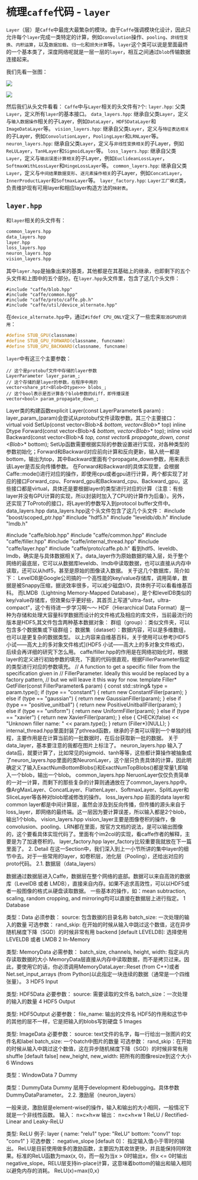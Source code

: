 # 梳理`caffe`代码 - `layer`
 `Layer`（层）是`Caffe`中最庞大最繁杂的模块。由于`Caffe`强调模块化设计，因此只允许每个`layer`完成一类特定的计算，例如`convolution`操作、`pooling`、`非线性变换`、`内积运算`，以及`数据加载`、`归一化`和`损失计算`等。`layer`这个类可以说是里面最终的一个基本类了，深度网络呢就是一层一层的`layer`，相互之间通过`blob`传输数据连接起来。

我们先看一张图：

![](../pictures/layers_1.png)

![](../pictures/layers_2.png)

然后我们从头文件看看：
`Caffe`中与`Layer`相关的头文件有`7`个:
`layer.hpp`: 父类`Layer`，定义所有`layer`的基本接口。
`data_layers.hpp`: 继承自父类`Layer`，定义与`输入数据操作`相关的子Layer，例如`DataLayer`，`HDF5DataLayer`和`ImageDataLayer`等。
`vision_layers.hpp`: 继承自父类`Layer`，定义与`特征表达相关`的子Layer，例如`ConvolutionLayer`，`PoolingLayer`和`LRNLayer`等。
`neuron_layers.hpp`: 继承自父类`Layer`，定义与`非线性变换相关`的子Layer，例如`ReLULayer`，`TanHLayer`和`SigmoidLayer`等。
`loss_layers.hpp`: 继承自父类`Layer`，定义与`输出误差计算相关`的子Layer，例如`EuclideanLossLayer`，`SoftmaxWithLossLayer`和`HingeLossLayer`等。
`common_layers.hpp`: 继承自父类`Layer`，定义与`中间结果数据变形`、`逐元素操作相关`的子Layer，例如`ConcatLayer`，`InnerProductLayer`和`SoftmaxLayer`等。
`layer_factory.hpp`: `Layer工厂模式`类，负责维护现有可用layer和相应layer构造方法的`映射表`。

## `layer.hpp`
和`layer`相关的头文件有：
```cpp
common_layers.hpp
data_layers.hpp
layer.hpp
loss_layers.hpp
neuron_layers.hpp
vision_layers.hpp
```
其中`layer.hpp`是抽象出来的基类，其他都是在其基础上的继承，也即剩下的五个头文件和上图中的五个部分。在`layer.hpp`头文件里，包含了这几个头文件：
```
#include "caffe/blob.hpp"
#include "caffe/common.hpp"
#include "caffe/proto/caffe.pb.h"
#include "caffe/util/device_alternate.hpp"
```

在`device_alternate.hpp`中，通过`#ifdef CPU_ONLY`定义了一些宏来`取消GPU的调用`：
```cpp
#define STUB_GPU(classname)
#define STUB_GPU_FORWARD(classname, funcname)
#define STUB_GPU_BACKWARD(classname, funcname)
```

`layer`中有这三个主要参数：
```
// 这个是protobuf文件中存储的layer参数
LayerParameter layer_param_;         
// 这个存储的是layer的参数，在程序中用的
vector<share_ptr<Blob<Dtype>>> blobs_;        
// 这个bool表示是否计算各个blob参数的diff，即传播误差
vector<bool> param_propagate_down_;        
```
Layer类的构建函数explicit Layer(const LayerParameter& param) : layer_param_(param)会尝试从protobuf文件读取参数。其三个主要接口：
virtual void SetUp(const vector<Blob<Dtype>*>& bottom, vector<Blob<Dtype>*>* top)
inline Dtype Forward(const vector<Blob<Dtype>*>& bottom, vector<Blob<Dtype>*>* top);
inline void Backward(const vector<Blob<Dtype>*>& top, const vector<bool>& propagate_down, const <Blob<Dtype>*>* bottom);
SetUp函数需要根据实际的参数设置进行实现，对各种类型的参数初始化；Forward和Backward对应前向计算和反向更新，输入统一都是bottom，输出为top，其中Backward里面有个propagate_down参数，用来表示该Layer是否反向传播参数。
在Forward和Backward的具体实现里，会根据Caffe::mode()进行对应的操作，即使用cpu或者gpu进行计算，两个都实现了对应的接口Forward_cpu、Forward_gpu和Backward_cpu、Backward_gpu，这些接口都是virtual，具体还是要根据layer的类型进行对应的计算（注意：有些layer并没有GPU计算的实现，所以封装时加入了CPU的计算作为后备）。另外，还实现了ToProto的接口，将Layer的参数写入到protocol buffer文件中。
data_layers.hpp
data_layers.hpp这个头文件包含了这几个头文件：
#include "boost/scoped_ptr.hpp"
#include "hdf5.h"
#include "leveldb/db.h"
#include "lmdb.h"

#include "caffe/blob.hpp"
#include "caffe/common.hpp"
#include "caffe/filler.hpp"
#include "caffe/internal_thread.hpp"
#include "caffe/layer.hpp"
#include "caffe/proto/caffe.pb.h"
看到hdf5、leveldb、lmdb，确实是与具体数据相关了。data_layer作为原始数据的输入层，处于整个网络的最底层，它可以从数据库leveldb、lmdb中读取数据，也可以直接从内存中读取，还可以从hdf5，甚至是原始的图像读入数据。
关于这几个数据库，简介如下：
LevelDB是Google公司搞的一个高性能的key/value存储库，调用简单，数据是被Snappy压缩，据说效率很多，可以减少磁盘I/O，具体例子可以看看维基百科。
而LMDB（Lightning Memory-Mapped Database），是个和levelDB类似的key/value存储库，但效果似乎更好些，其首页上写道“ultra-fast，ultra-compact”，这个有待进一步学习啊～～
HDF（Hierarchical Data Format）是一种为存储和处理大容量科学数据而设计的文件格式及相应的库文件，当前最流行的版本是HDF5,其文件包含两种基本数据对象：
群组（group）：类似文件夹，可以包含多个数据集或下级群组；
数据集（dataset）：数据内容，可以是多维数组，也可以是更复杂的数据类型。
以上内容来自维基百科，关于使用可以参考[HDF5 小试——高大上的多对象文件格式](HDF5 小试——高大上的多对象文件格式)，后续会再详细的研究下怎么用。
caffe/filler.hpp的作用是在网络初始化时，根据layer的定义进行初始参数的填充，下面的代码很直观，根据FillerParameter指定的类型进行对应的参数填充。
// A function to get a specific filler from the specification given in
// FillerParameter. Ideally this would be replaced by a factory pattern,
// but we will leave it this way for now.
template <typename Dtype>
Filler<Dtype>* GetFiller(const FillerParameter& param) {
  const std::string& type = param.type();
  if (type == "constant") {
    return new ConstantFiller<Dtype>(param);
  } else if (type == "gaussian") {
    return new GaussianFiller<Dtype>(param);
  } else if (type == "positive_unitball") {
    return new PositiveUnitballFiller<Dtype>(param);
  } else if (type == "uniform") {
    return new UniformFiller<Dtype>(param);
  } else if (type == "xavier") {
    return new XavierFiller<Dtype>(param);
  } else {
    CHECK(false) << "Unknown filler name: " << param.type();
  }
  return (Filler<Dtype>*)(NULL);
}
internal_thread.hpp里面封装了pthread函数，继承的子类可以得到一个单独的线程，主要作用是在计算当前的一批数据时，在后台获取新一批的数据。
关于data_layer，基本要注意的我都在图片上标注了。
neuron_layers.hpp
输入了data后，就要计算了，比如常见的sigmoid、tanh等等，这些都计算操作被抽象成了neuron_layers.hpp里面的类NeuronLayer，这个层只负责具体的计算，因此明确定义了输入ExactNumBottomBlobs()和ExactNumTopBlobs()都是常量1,即输入一个blob，输出一个blob。
common_layers.hpp
NeruonLayer仅仅负责简单的一对一计算，而剩下的那些复杂的计算则通通放在了common_layers.hpp中。像ArgMaxLayer、ConcatLayer、FlattenLayer、SoftmaxLayer、SplitLayer和SliceLayer等各种对blob增减修改的操作。
loss_layers.hpp
前面的data layer和common layer都是中间计算层，虽然会涉及到反向传播，但传播的源头来自于loss_layer，即网络的最终端。这一层因为要计算误差，所以输入都是2个blob，输出1个blob。
vision_layers.hpp
vision_layer主要是图像卷积的操作，像convolusion、pooling、LRN都在里面，按官方文档的说法，是可以输出图像的，这个要看具体实现代码了。里面有个im2col的实现，看caffe作者的解释，主要是为了加速卷积的。
layer_factory.hpp
layer_factory比较重要我就放在下一篇里面了。
2. Detail
在这一Section中，我们深入到上一小节所讲的集中layer的细节中去。对于一些常用的layer，如卷积层，池化层（Pooling），还给出对应的proto代码。
2.1. 数据层（data_layers）

数据通过数据层进入Caffe，数据层在整个网络的底部。数据可以来自高效的数据库（LevelDB 或者 LMDB），直接来自内存。如果不追求高效性，可以以HDF5或者一般图像的格式从硬盘读取数据。
一些基本的操作，如：mean subtraction, scaling, random cropping, and mirroring均可以直接在数据层上进行指定。
1 Database

类型：Data
必须参数：
source: 包含数据的目录名称
batch_size: 一次处理的输入的数量
可选参数：
rand_skip: 在开始的时候从输入中跳过这个数值，这在异步随机梯度下降（SGD）的时候非常有用
backend [default LEVELDB]: 选择使用 LEVELDB 或者 LMDB
2 In-Memory

类型: MemoryData
必需参数：
batch_size, channels, height, width: 指定从内存读取数据的大小
MemoryData层直接从内存中读取数据，而不是拷贝过来。因此，要使用它的话，你必须调用MemoryDataLayer::Reset (from C++)或者Net.set_input_arrays (from Python)以此指定一块连续的数据（通常是一个四维张量）。
3 HDF5 Input

类型: HDF5Data
必要参数：
source: 需要读取的文件名
batch_size：一次处理的输入的数量
4 HDF5 Output

类型: HDF5Output
必要参数：
file_name: 输出的文件名
HDF5的作用和这节中的其他的层不一样，它是把输入的blobs写到硬盘
5 Images

类型: ImageData
必要参数：
source: text文件的名字，每一行给出一张图片的文件名和label
batch_size: 一个batch中图片的数量
可选参数：
rand_skip：在开始的时候从输入中跳过这个数值，这在异步随机梯度下降（SGD）的时候非常有用
shuffle [default false]
new_height, new_width: 把所有的图像resize到这个大小
6 Windows

类型：WindowData
7 Dummy

类型：DummyData
Dummy 层用于development 和debugging。具体参数DummyDataParameter。
2.2. 激励层（neuron_layers）

一般来说，激励层是element-wise的操作，输入和输出的大小相同，一般情况下就是一个非线性函数。
输入：
n×c×h×w
输出：
n×c×h×w
1 ReLU / Rectified-Linear and Leaky-ReLU

类型: ReLU
例子:
layer {
  name: "relu1"
  type: "ReLU"
  bottom: "conv1"
  top: "conv1"
}
可选参数：
negative_slope [default 0]： 指定输入值小于零时的输出。
ReLU是目前使用做多的激励函数，主要因为其收敛更快，并且能保持同样效果。标准的ReLU函数为max(x, 0)，而一般为当x > 0时输出x，但x <= 0时输出negative_slope。RELU层支持in-place计算，这意味着bottom的输出和输入相同以避免内存的消耗。
ReLU(x)=max{0,x}